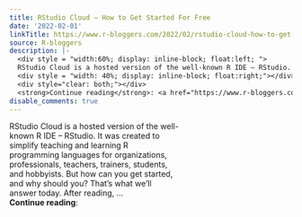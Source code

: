```yaml
---
title: RStudio Cloud – How to Get Started For Free
date: '2022-02-01'
linkTitle: https://www.r-bloggers.com/2022/02/rstudio-cloud-how-to-get-started-for-free/
source: R-bloggers
description: |-
  <div style = "width:60%; display: inline-block; float:left; ">
  RStudio Cloud is a hosted version of the well-known R IDE – RStudio. It was created to simplify teaching and learning R programming languages for organizations, professionals, teachers, trainers, students, and hobbyists. But how can you get started, and why should you? That’s what we’ll answer today. After reading, ...</div>
  <div style = "width: 40%; display: inline-block; float:right;"></div>
  <div style="clear: both;"></div>
  <strong>Continue reading</strong>: <a href="https://www.r-bloggers.com/2022/02/rstudio-cloud-how-to-get-starte ...
disable_comments: true
---
```

<div style = "width:60%; display: inline-block; float:left; ">
RStudio Cloud is a hosted version of the well-known R IDE – RStudio. It was created to simplify teaching and learning R programming languages for organizations, professionals, teachers, trainers, students, and hobbyists. But how can you get started, and why should you? That’s what we’ll answer today. After reading, ...</div>
<div style = "width: 40%; display: inline-block; float:right;"></div>
<div style="clear: both;"></div>
<strong>Continue reading</strong>: <a href="https://www.r-bloggers.com/2022/02/rstudio-cloud-how-to-get-starte ...